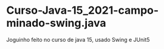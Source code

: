 # Curso-Java-15_2021-campo-minado-swing.java
  Joguinho feito no curso de java 15, usado Swing e JUnit5

